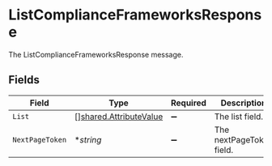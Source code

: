 # ListComplianceFrameworksResponse

The ListComplianceFrameworksResponse message.


## Fields

| Field                                                                   | Type                                                                    | Required                                                                | Description                                                             |
| ----------------------------------------------------------------------- | ----------------------------------------------------------------------- | ----------------------------------------------------------------------- | ----------------------------------------------------------------------- |
| `List`                                                                  | [][shared.AttributeValue](../../../pkg/models/shared/attributevalue.md) | :heavy_minus_sign:                                                      | The list field.                                                         |
| `NextPageToken`                                                         | **string*                                                               | :heavy_minus_sign:                                                      | The nextPageToken field.                                                |